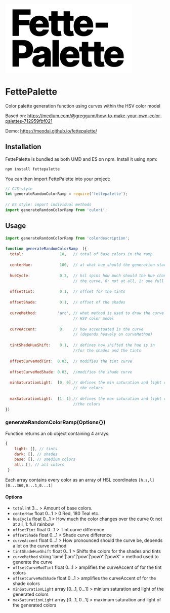 <img width="400" src="https://github.com/meodai/fettepalette/blob/main/fp.png" alt="fette palette logo"/>

# FettePalette

Color palette generation function using curves within the HSV color model

Based on: https://medium.com/@greggunn/how-to-make-your-own-color-palettes-712959fbf021

Demo: https://meodai.github.io/fettepalette/

## Installation

FettePalette is bundled as both UMD and ES on npm. Install it using npm:

```js
npm install fettepalette
```

You can then import FettePalette into your project:

```js
// CJS style
let generateRandomColorRamp = require('fettepalette');

// ES style: import individual methods
import generateRandomColorRamp from 'culori';
```

## Usage

```js
import generateRandomColorRamp from 'colordescription';

function generateRandomColorRamp  ({
  total:                10,   // total of base colors in the ramp

  centerHue:            180,  // at what hue should the generation start at

  hueCycle:             0.3,  // hsl spins how much should the hue change over 
                              // the curve, 0: not at all, 1: one full rainbow

  offsetTint:           0.1,  // offset for the tints

  offsetShade:          0.1,  // offset of the shades

  curveMethod:         'arc', // what method is used to draw the curve in the 
                              // HSV color model 

  curveAccent:          0,    // how accentuated is the curve 
                              // (depends heavely on curveMethod)

  tintShadeHueShift:    0.1,  // defines how shifted the hue is in 
                              //for the shades and the tints

  offsetCurveModTint:  0.03,  // modifies the tint curve

  offsetCurveModShade: 0.03,  //modifies the shade curve

  minSaturationLight:  [0, 0],// defines the min saturation and light of all 
                              // the colors

  maxSaturationLight:  [1, 1],// defines the max saturation and light of all 
                              //the colors
})
```

### generateRandomColorRamp(Options{})

Function returns an ob object containing 4 arrays:

```js
{
    light: [], // tints 
    dark: [], // shades
    base: [], // smedium colors
    all: [], // all colors
 }
```

Each array contains every color as an array of HSL coordinates `[h,s,l]` `[0...360,0...1,0...1]`


#### Options

- `total` int 3... > Amount of base colors.
- `centerHue` float 0...1 > 0 Red, 180 Teal etc..
- `hueCycle` float 0...1 > How much the color changes over the curve 0: not at all, 1: full rainbow
- `offsetTint` float  0...1 > Tint curve difference
- `offsetShade` float  0...1 > Shade curve difference
- `curveAccent` float  0...1 > How pronounced should the curve be, depends a lot on the curve method
- `tintShadeHueShift` float 0...1 > Shifts the colors for the shades and tints
- `curveMethod` string 'lamé'|'arc'|'pow'|'powY'|'powX' > method used to generate the curve
- `offsetCurveModTint` float 0...1 > amplifies the curveAccent of for the tint colors
- `offsetCurveModShade` float 0...1 > amplifies the curveAccent of for the shade colors
- `minSaturationLight` array [0...1, 0...1] > minium saturation and light of the generated colors
- `maxSaturationLight` array [0...1, 0...1] > maximum saturation and light of the generated colors
